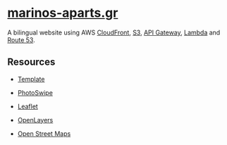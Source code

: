 # [marinos-aparts.gr](https://d2zjloyrcu8y9q.cloudfront.net)

A bilingual website using AWS [CloudFront](https://aws.amazon.com/cloudfront/), [S3](https://aws.amazon.com/s3/), 
[API Gateway](https://aws.amazon.com//api-gateway/), [Lambda](https://aws.amazon.com/lambda/) 
and [Route 53](https://aws.amazon.com/route53/).

<!-- ACKNOWLEDGEMENTS -->
## Resources
* [Template](https://templatemo.com/tm-488-classic)

* [PhotoSwipe](https://photoswipe.com)

* [Leaflet](https://leafletjs.com)

* [OpenLayers](https://www.openlayers.org/api/OpenLayers.js)

* [Open Street Maps](https://www.openstreetmap.org)
